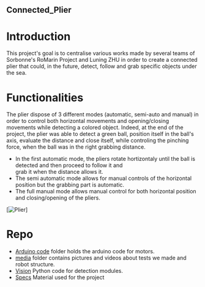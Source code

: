 ## Connected_Plier


# Introduction
This project's goal is to centralise various works made by several teams of Sorbonne's RoMarin Project and Luning ZHU in order to create a connected plier that could, in the future, detect, follow and grab specific objects under the sea. 

# Functionalities 
The plier dispose of 3 different modes (automatic, semi-auto and manual) in order to control both horizontal movements and opening/closing movements while detecting a colored object. Indeed, at the end of the project, the plier was able to detect a green ball, position itself in the ball's axis, evaluate the distance and close itself, while controling the pinching force, when the ball was in the right grabbing distance.

 - In the first automatic mode, the pliers rotate hortizontaly until the ball is detected and then proceed to follow it and  
   grab it when the distance allows it.
 - The semi automatic mode allows for manual controls of the horizontal position but the grabbing part is automatic. 
 - The full manual mode allows manual control for both horizontal position and closing/opening of the pliers.

[![Plier](Media/image/Plier.gif)]

# Repo
- [Arduino code](Arduino_code) folder holds the arduino code for motors.
- [media](Media) folder contains pictures and videos about tests we made and robot structure.
- [Vision](Vision) Python code for detection modules.
- [Specs](Specs) Material used for the project




